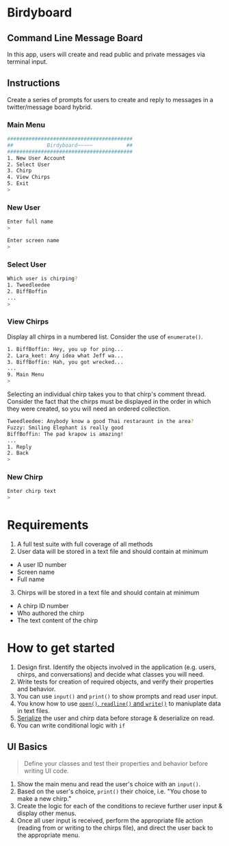# Birdyboard
## Command Line Message Board

In this app, users will create and read public and private messages via terminal input.

## Instructions

Create a series of prompts for users to create and reply to messages in a twitter/message board hybrid.

### Main Menu
```bash
#########################################
##           Birdyboard~~~~~           ##
#########################################
1. New User Account
2. Select User
3. Chirp
4. View Chirps
5. Exit
>
```


### New User
```bash
Enter full name
>

Enter screen name
>
```


### Select User
```bash
Which user is chirping?
1. Tweedleedee
2. BiffBoffin
...
>
```


### View Chirps

Display all chirps in a numbered list. Consider the use of `enumerate()`.

```bash
1. BiffBoffin: Hey, you up for ping...
2. Lara_keet: Any idea what Jeff wa...
3. BiffBoffin: Hah, you got wrecked...
...
9. Main Menu
>
```

Selecting an individual chirp takes you to that chirp's comment thread. Consider the fact that the chirps must be displayed in the order in which they were created, so you will need an ordered collection.

```bash
Tweedleedee: Anybody know a good Thai restaraunt in the area?
Fuzzy: Smiling Elephant is really good
BiffBoffin: The pad krapow is amazing!
...
1. Reply
2. Back
>
```

### New Chirp

```bash
Enter chirp text
>
```

# Requirements

1. A full test suite with full coverage of all methods
2. User data will be stored in a text file and should contain at minimum
  - A user ID number
  - Screen name
  - Full name
3. Chirps will be stored in a text file and should contain at minimum
  - A chirp ID number
  - Who authored the chirp
  - The text content of the chirp


# How to get started

1. Design first. Identify the objects involved in the application (e.g. users, chirps, and conversations) and decide what classes you will need.
1. Write tests for creation of required objects, and verify their properties and behavior.
1. You can use `input()` and `print()` to show prompts and read user input.
1. You know how to use [`open()`, `readline()` and `write()`](https://docs.python.org/3.3/tutorial/inputoutput.html#reading-and-writing-files) to maniuplate data in text files.
1. [Serialize](https://docs.python.org/3.3/library/pickle.html) the user and chirp data before storage & deserialize on read.
1. You can write conditional logic with `if`

## UI Basics

> Define your classes and test their properties and behavior before writing UI code.

1. Show the main menu and read the user's choice with an `input()`.
1. Based on the user's choice, `print()` their choice, i.e. "You chose to make a new chirp."
1. Create the logic for each of the conditions to recieve further user input & display other menus.
1. Once all user input is received, perform the appropriate file action (reading from or writing to the chirps file), and direct the user back to the appropriate menu.
